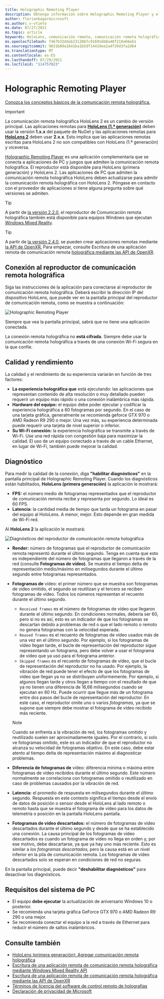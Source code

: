 ```yaml
---
title: Holographic Remoting Player
description: Obtenga información sobre Holographic Remoting Player y el streaming de contenido holográfico desde un equipo a HoloLens en tiempo real a través de Wi-Fi.
author: florianbagarmicrosoft
ms.author: v-vtieto
ms.date: 07/27/2021
ms.topic: article
keywords: HoloLens, comunicación remota, comunicación remota holográfica, casco de realidad mixta, casco de windows de realidad mixta, casco de realidad virtual, diagnóstico, rendimiento
ms.openlocfilehash: f467b32ddab231286fc916916b0a40f210a66eb1
ms.sourcegitcommit: 9831b89a1641ba1b5df14419ee2a4f29d3fa2d64
ms.translationtype: MT
ms.contentlocale: es-ES
ms.lasthandoff: 07/29/2021
ms.locfileid: "114757023"
---
```

# <a name="holographic-remoting-player"></a>Holographic Remoting Player

[Conozca los conceptos básicos de la comunicación remota holográfica.](platform-capabilities-and-apis/holographic-remoting-overview.md)

>[!IMPORTANT]
>La comunicación remota holográfica HoloLens 2 es un cambio de versión principal. Las aplicaciones remotas para [ **HoloLens (1.ª generación)**](add-holographic-remoting.md) deben usar la versión **1.x.x** del paquete de NuGet y las aplicaciones remotas para [ **HoloLens 2**](holographic-remoting-create-remote-wmr.md) deben usar **2.x.x**. Esto implica que las aplicaciones remotas escritas para HoloLens 2 no son compatibles con HoloLens (1.ª generación) y viceversa.

[Holographic Remoting Player](https://www.microsoft.com/p/holographic-remoting-player/9nblggh4sv40) es una aplicación complementaria que se conecta a aplicaciones de PC y juegos que admiten la comunicación remota holográfica. El reproductor está disponible para HoloLens (primera generación) y HoloLens 2.  Las aplicaciones de PC que admiten la comunicación remota holográfica HoloLens deben actualizarse para admitir la comunicación remota holográfica con HoloLens 2. Póngase en contacto con el proveedor de aplicaciones si tiene alguna pregunta sobre qué versiones se admiten.

>[!TIP]
>A partir de [la versión 2.2.0,](holographic-remoting-version-history.md#v2.2.0) el reproductor de Comunicación remota holográfica también está disponible para equipos Windows que ejecutan [Windows Mixed Reality](../../discover/navigating-the-windows-mixed-reality-home.md).

>[!TIP]
>A partir de [la versión 2.4.0,](holographic-remoting-version-history.md#v2.4.0) se pueden crear aplicaciones remotas mediante [la API de OpenXR.](../native/openxr.md) Para empezar, consulte Escritura de una aplicación remota de comunicación remota [holográfica mediante las API de OpenXR](holographic-remoting-create-remote-openxr.md).

## <a name="connecting-to-the-holographic-remoting-player"></a>Conexión al reproductor de comunicación remota holográfica

Siga las instrucciones de la aplicación para conectarse al reproductor de comunicación remota holográfica. Deberá escribir la dirección IP del dispositivo HoloLens, que puede ver en la pantalla principal del reproductor de comunicación remota, como se muestra a continuación:

![Holographic Remoting Player](images/holographicremotingplayer.png)

Siempre que vea la pantalla principal, sabrá que no tiene una aplicación conectada.

La conexión remota holográfica no **está cifrada.** Siempre debe usar la comunicación remota holográfica a través de una conexión Wi-Fi segura en la que confíe.

## <a name="quality-and-performance"></a>Calidad y rendimiento

La calidad y el rendimiento de su experiencia variarán en función de tres factores:
* **La experiencia holográfica que** está ejecutando: las aplicaciones que representan contenido de alta resolución o muy detallado pueden requerir un equipo más rápido o una conexión inalámbrica más rápida.
* **Hardware del equipo:** el equipo debe poder ejecutar y codificar la experiencia holográfica a 60 fotogramas por segundo. En el caso de una tarjeta gráfica, generalmente se recomienda geforce GTX 970 o AMD Radeon R9 290 o mejor. Una vez más, su experiencia determinada puede requerir una tarjeta de nivel superior o inferior.
* **Su Wi-Fi conexión:** la experiencia holográfica se transmite a través de Wi-Fi. Use una red rápida con congestión baja para maximizar la calidad. El uso de un equipo conectado a través de un cable Ethernet, en lugar de Wi-Fi, también puede mejorar la calidad.

## <a name="diagnostics"></a>Diagnóstico

Para medir la calidad de la conexión, diga **"habilitar diagnósticos"** en la pantalla principal de Holographic Remoting Player. Cuando los diagnósticos están habilitados, **HoloLens (primera generación)** la aplicación le mostrará:

* **FPS:** el número medio de fotogramas representados que el reproductor de comunicación remota recibe y representa por segundo. Lo ideal es 60 FPS.
* **Latencia:** la cantidad media de tiempo que tarda un fotograma en pasar del equipo al HoloLens. A menor, mejor. Esto depende en gran medida de Wi-Fi red.

Al **HoloLens 2** la aplicación le mostrará:

![Diagnósticos del reproductor de comunicación remota holográfica](images/holographicremotingplayer-diag.png)

* **Render:** número de fotogramas que el reproductor de comunicación remota representó durante el último segundo. Tenga en cuenta que esto es independiente del número de fotogramas que llegaron a través de la red (consulte **Fotogramas de vídeo).** Se muestra el tiempo delta de representación medio/máximo en milisegundos durante el último segundo entre fotogramas representados.

* **Fotogramas de** vídeo: el primer número que se muestra son fotogramas de vídeo omitido, el segundo se reutilizan y el tercero se reciben fotogramas de vídeo. Todos los números representan el recuento durante el último segundo.
    * ```Received frames``` es el número de fotogramas de vídeo que llegaron durante el último segundo. En condiciones normales, debería ser 60, pero si no es así, esto es un indicador de que los fotogramas se descartan debido a problemas de red o que el lado remoto o remoto no genera fotogramas con la velocidad esperada.
    * ```Reused frames``` es el recuento de fotogramas de vídeo usados más de una vez en el último segundo. Por ejemplo, si los fotogramas de vídeo llegan tarde, el  bucle de representación del reproductor sigue representando un fotograma, pero debe volver a usar el fotograma de vídeo que ya usó para el fotograma anterior.
    * ```Skipped frames``` es el recuento de fotogramas de vídeo, que el bucle de representación del reproductor no ha usado. Por ejemplo, la vibración de red puede tener el efecto de que los fotogramas de vídeo que llegan ya no se distribuyen uniformemente. Por ejemplo, si algunos llegan tarde y otros llegan a tiempo con el resultado de que ya no tienen una diferencia de 16,66 milisegundos cuando se ejecutan en 60 Hz. Puede ocurrir que llegue más de un fotograma entre dos pasos del bucle de representación del reproductor. En este caso, el reproductor omite uno o varios *fotogramas,* ya que se supone que siempre debe mostrar el fotograma de vídeo recibido más reciente.

    >[!NOTE]
    >Cuando se enfrenta a la vibración de red, los fotogramas omitido y reutilizado suelen ser aproximadamente iguales. Por el contrario, si solo ve fotogramas omitido, este es un indicador de que el reproductor no alcanza su velocidad de fotogramas objetivo. En este caso, debe estar atento al tiempo delta de representación máximo al diagnosticar problemas.

* **Diferencia de fotogramas de** vídeo: diferencia mínima o máxima entre fotogramas de vídeo recibidos durante el último segundo. Este número normalmente se correlaciona con fotogramas omitido o reutilizado en caso de problemas causados por la vibración de red.
* **Latencia:** el promedio de respuesta en milisegundos durante el último segundo. Respuesta en este contexto significa el tiempo desde el envío de datos de posición o sensor desde el HoloLens al lado remoto o remoto hasta que se muestra el fotograma de vídeo para los datos de telemetría o posición en la pantalla HoloLens pantalla.
* **Fotogramas de vídeo descartados:** el número de fotogramas de vídeo descartados durante el último segundo y desde que se ha establecido una conexión. La causa principal de los fotogramas de vídeo descartados es cuando un fotograma de vídeo no llega en orden y, por ese motivo, debe descartarse, ya que ya hay uno más reciente. Esto es similar a *los fotogramas descartados,* pero la causa está en un nivel inferior en la pila de comunicación remota. Los fotogramas de vídeo descartados solo se esperan en condiciones de red no seguras.

En la pantalla principal, puede decir **"deshabilitar diagnósticos"** para desactivar los diagnósticos.

## <a name="pc-system-requirements"></a>Requisitos del sistema de PC
* El equipo **debe ejecutar** la actualización de aniversario Windows 10 o posterior.
* Se recomienda una tarjeta gráfica GeForce GTX 970 o AMD Radeon R9 290 o una mejor.
* Se recomienda conectar el equipo a la red a través de Ethernet para reducir el número de saltos inalámbricos.

## <a name="see-also"></a>Consulte también
* [HoloLens (primera generación): Agregar comunicación remota holográfica](add-holographic-remoting.md)
* [Escritura de una aplicación remota de comunicación remota holográfica mediante Windows Mixed Reality API](holographic-remoting-create-remote-wmr.md)
* [Escritura de una aplicación remota de comunicación remota holográfica mediante las API de OpenXR](holographic-remoting-create-remote-openxr.md)
* [Términos de licencia del software de control remoto de holografías](/legal/mixed-reality/microsoft-holographic-remoting-software-license-terms)
* [Declaración de privacidad de Microsoft](https://go.microsoft.com/fwlink/?LinkId=521839)